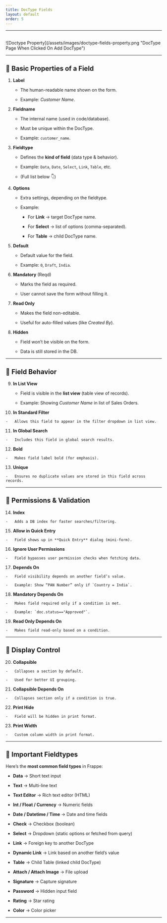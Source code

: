```yaml
---
title: DocType Fields
layout: default
order: 5
---
```





----------


<br>
![Doctype Property](/assets/images/doctype-fields-property.png "DocType Page When Clicked On Add DocType")

----------

## 🔹 Basic Properties of a Field

1.  **Label**

    -   The human-readable name shown on the form.

    -   Example: _Customer Name_.

2.  **Fieldname**

    -   The internal name (used in code/database).

    -   Must be unique within the DocType.

    -   Example: `customer_name`.

3.  **Fieldtype**

    -   Defines the **kind of field** (data type & behavior).

    -   Example: `Data`, `Date`, `Select`, `Link`, `Table`, etc.

    -   (Full list below 👇)

4.  **Options**

    -   Extra settings, depending on the fieldtype.

    -   Example:

        -   For **Link** → target DocType name.

        -   For **Select** → list of options (comma-separated).

        -   For **Table** → child DocType name.

5.  **Default**

    -   Default value for the field.

    -   Example: `0`, `Draft`, `India`.

6.  **Mandatory** (Reqd)

    -   Marks the field as required.

    -   User cannot save the form without filling it.

7.  **Read Only**

    -   Makes the field non-editable.

    -   Useful for auto-filled values (like _Created By_).

8.  **Hidden**

    -   Field won’t be visible on the form.

    -   Data is still stored in the DB.


----------

## 🔹 Field Behavior

9.  **In List View**

    -   Field is visible in the **list view** (table view of records).

    -   Example: Showing _Customer Name_ in list of Sales Orders.

10.  **In Standard Filter**

    -   Allows this field to appear in the filter dropdown in list view.

11.  **In Global Search**

    -   Includes this field in global search results.

12.  **Bold**

    -   Makes field label bold (for emphasis).

13.  **Unique**

    -   Ensures no duplicate values are stored in this field across records.


----------

## 🔹 Permissions & Validation

14.  **Index**

    -   Adds a DB index for faster searches/filtering.

15.  **Allow in Quick Entry**

    -   Field shows up in **Quick Entry** dialog (mini-form).

16.  **Ignore User Permissions**

    -   Field bypasses user permission checks when fetching data.

17.  **Depends On**

    -   Field visibility depends on another field’s value.

    -   Example: Show “PAN Number” only if `Country = India`.

18.  **Mandatory Depends On**

    -   Makes field required only if a condition is met.

    -   Example: `doc.status=="Approved"`.

19.  **Read Only Depends On**

    -   Makes field read-only based on a condition.


----------

## 🔹 Display Control

20.  **Collapsible**

    -   Collapses a section by default.

    -   Used for better UI grouping.

21.  **Collapsible Depends On**

    -   Collapses section only if a condition is true.

22.  **Print Hide**

    -   Field will be hidden in print format.

23.  **Print Width**

    -   Custom column width in print format.


----------

## 🔹 Important Fieldtypes

Here’s the **most common field types** in Frappe:

-   **Data** → Short text input

-   **Text** → Multi-line text

-   **Text Editor** → Rich text editor (HTML)

-   **Int / Float / Currency** → Numeric fields

-   **Date / Datetime / Time** → Date and time fields

-   **Check** → Checkbox (boolean)

-   **Select** → Dropdown (static options or fetched from query)

-   **Link** → Foreign key to another DocType

-   **Dynamic Link** → Link based on another field’s value

-   **Table** → Child Table (linked child DocType)

-   **Attach / Attach Image** → File upload

-   **Signature** → Capture signature

-   **Password** → Hidden input field

-   **Rating** → Star rating

-   **Color** → Color picker


----------
